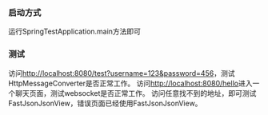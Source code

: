 ### 启动方式

运行SpringTestApplication.main方法即可

###  测试

访问[http://localhost:8080/test?username=123&password=456](http://localhost:8080/test?username=123&password=456)，测试HttpMessageConverter是否正常工作。
访问[http://localhost:8080/hello](http://localhost:8080/hello)进入一个聊天页面，测试websocket是否正常工作。
访问任意找不到的地址，即可测试FastJsonJsonView，错误页面已经使用FastJsonJsonView。

